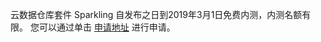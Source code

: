 云数据仓库套件 Sparkling 自发布之日到2019年3月1日免费内测，内测名额有限。
您可以通过单击 [申请地址](https://cloud.tencent.com/apply/p/j6anrrynyq) 进行申请。
